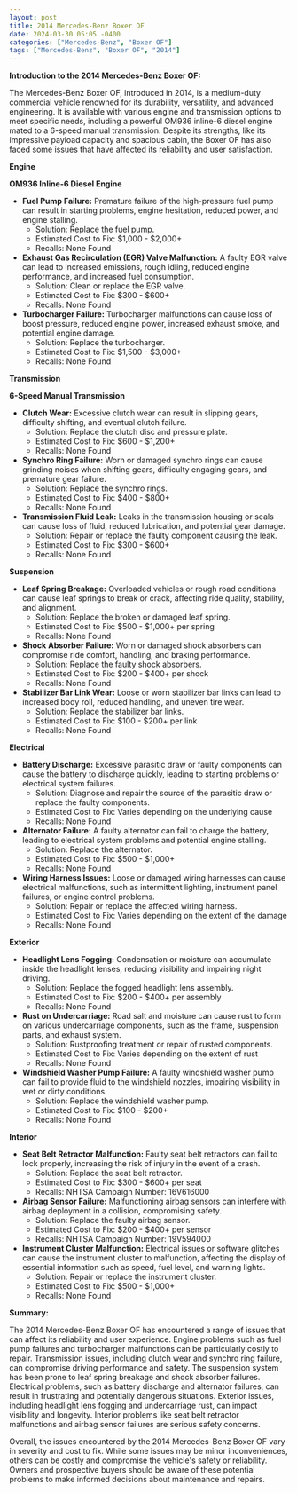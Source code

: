 ```yaml
---
layout: post
title: 2014 Mercedes-Benz Boxer OF
date: 2024-03-30 05:05 -0400
categories: ["Mercedes-Benz", "Boxer OF"]
tags: ["Mercedes-Benz", "Boxer OF", "2014"]
---
```

**Introduction to the 2014 Mercedes-Benz Boxer OF:**

The Mercedes-Benz Boxer OF, introduced in 2014, is a medium-duty commercial vehicle renowned for its durability, versatility, and advanced engineering. It is available with various engine and transmission options to meet specific needs, including a powerful OM936 inline-6 diesel engine mated to a 6-speed manual transmission. Despite its strengths, like its impressive payload capacity and spacious cabin, the Boxer OF has also faced some issues that have affected its reliability and user satisfaction.

**Engine**

**OM936 Inline-6 Diesel Engine**

* **Fuel Pump Failure:** Premature failure of the high-pressure fuel pump can result in starting problems, engine hesitation, reduced power, and engine stalling.
    * Solution: Replace the fuel pump.
    * Estimated Cost to Fix: $1,000 - $2,000+
    * Recalls: None Found
* **Exhaust Gas Recirculation (EGR) Valve Malfunction:** A faulty EGR valve can lead to increased emissions, rough idling, reduced engine performance, and increased fuel consumption.
    * Solution: Clean or replace the EGR valve.
    * Estimated Cost to Fix: $300 - $600+
    * Recalls: None Found
* **Turbocharger Failure:** Turbocharger malfunctions can cause loss of boost pressure, reduced engine power, increased exhaust smoke, and potential engine damage.
    * Solution: Replace the turbocharger.
    * Estimated Cost to Fix: $1,500 - $3,000+
    * Recalls: None Found

**Transmission**

**6-Speed Manual Transmission**

* **Clutch Wear:** Excessive clutch wear can result in slipping gears, difficulty shifting, and eventual clutch failure.
    * Solution: Replace the clutch disc and pressure plate.
    * Estimated Cost to Fix: $600 - $1,200+
    * Recalls: None Found
* **Synchro Ring Failure:** Worn or damaged synchro rings can cause grinding noises when shifting gears, difficulty engaging gears, and premature gear failure.
    * Solution: Replace the synchro rings.
    * Estimated Cost to Fix: $400 - $800+
    * Recalls: None Found
* **Transmission Fluid Leak:** Leaks in the transmission housing or seals can cause loss of fluid, reduced lubrication, and potential gear damage.
    * Solution: Repair or replace the faulty component causing the leak.
    * Estimated Cost to Fix: $300 - $600+
    * Recalls: None Found

**Suspension**

* **Leaf Spring Breakage:** Overloaded vehicles or rough road conditions can cause leaf springs to break or crack, affecting ride quality, stability, and alignment.
    * Solution: Replace the broken or damaged leaf spring.
    * Estimated Cost to Fix: $500 - $1,000+ per spring
    * Recalls: None Found
* **Shock Absorber Failure:** Worn or damaged shock absorbers can compromise ride comfort, handling, and braking performance.
    * Solution: Replace the faulty shock absorbers.
    * Estimated Cost to Fix: $200 - $400+ per shock
    * Recalls: None Found
* **Stabilizer Bar Link Wear:** Loose or worn stabilizer bar links can lead to increased body roll, reduced handling, and uneven tire wear.
    * Solution: Replace the stabilizer bar links.
    * Estimated Cost to Fix: $100 - $200+ per link
    * Recalls: None Found

**Electrical**

* **Battery Discharge:** Excessive parasitic draw or faulty components can cause the battery to discharge quickly, leading to starting problems or electrical system failures.
    * Solution: Diagnose and repair the source of the parasitic draw or replace the faulty components.
    * Estimated Cost to Fix: Varies depending on the underlying cause
    * Recalls: None Found
* **Alternator Failure:** A faulty alternator can fail to charge the battery, leading to electrical system problems and potential engine stalling.
    * Solution: Replace the alternator.
    * Estimated Cost to Fix: $500 - $1,000+
    * Recalls: None Found
* **Wiring Harness Issues:** Loose or damaged wiring harnesses can cause electrical malfunctions, such as intermittent lighting, instrument panel failures, or engine control problems.
    * Solution: Repair or replace the affected wiring harness.
    * Estimated Cost to Fix: Varies depending on the extent of the damage
    * Recalls: None Found

**Exterior**

* **Headlight Lens Fogging:** Condensation or moisture can accumulate inside the headlight lenses, reducing visibility and impairing night driving.
    * Solution: Replace the fogged headlight lens assembly.
    * Estimated Cost to Fix: $200 - $400+ per assembly
    * Recalls: None Found
* **Rust on Undercarriage:** Road salt and moisture can cause rust to form on various undercarriage components, such as the frame, suspension parts, and exhaust system.
    * Solution: Rustproofing treatment or repair of rusted components.
    * Estimated Cost to Fix: Varies depending on the extent of rust
    * Recalls: None Found
* **Windshield Washer Pump Failure:** A faulty windshield washer pump can fail to provide fluid to the windshield nozzles, impairing visibility in wet or dirty conditions.
    * Solution: Replace the windshield washer pump.
    * Estimated Cost to Fix: $100 - $200+
    * Recalls: None Found

**Interior**

* **Seat Belt Retractor Malfunction:** Faulty seat belt retractors can fail to lock properly, increasing the risk of injury in the event of a crash.
    * Solution: Replace the seat belt retractor.
    * Estimated Cost to Fix: $300 - $600+ per seat
    * Recalls: NHTSA Campaign Number: 16V616000
* **Airbag Sensor Failure:** Malfunctioning airbag sensors can interfere with airbag deployment in a collision, compromising safety.
    * Solution: Replace the faulty airbag sensor.
    * Estimated Cost to Fix: $200 - $400+ per sensor
    * Recalls: NHTSA Campaign Number: 19V594000
* **Instrument Cluster Malfunction:** Electrical issues or software glitches can cause the instrument cluster to malfunction, affecting the display of essential information such as speed, fuel level, and warning lights.
    * Solution: Repair or replace the instrument cluster.
    * Estimated Cost to Fix: $500 - $1,000+
    * Recalls: None Found

**Summary:**

The 2014 Mercedes-Benz Boxer OF has encountered a range of issues that can affect its reliability and user experience. Engine problems such as fuel pump failures and turbocharger malfunctions can be particularly costly to repair. Transmission issues, including clutch wear and synchro ring failure, can compromise driving performance and safety. The suspension system has been prone to leaf spring breakage and shock absorber failures. Electrical problems, such as battery discharge and alternator failures, can result in frustrating and potentially dangerous situations. Exterior issues, including headlight lens fogging and undercarriage rust, can impact visibility and longevity. Interior problems like seat belt retractor malfunctions and airbag sensor failures are serious safety concerns.

Overall, the issues encountered by the 2014 Mercedes-Benz Boxer OF vary in severity and cost to fix. While some issues may be minor inconveniences, others can be costly and compromise the vehicle's safety or reliability. Owners and prospective buyers should be aware of these potential problems to make informed decisions about maintenance and repairs.

